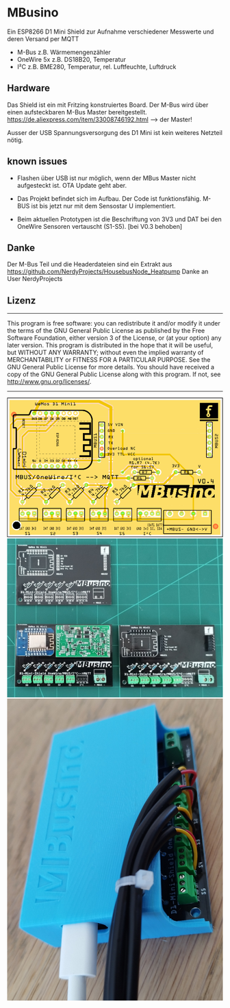 # MBusino
Ein ESP8266 D1 Mini Shield zur Aufnahme verschiedener Messwerte und deren Versand per MQTT

- M-Bus z.B. Wärmemengenzähler 
- OneWire 5x z.B. DS18B20, Temperatur
- I²C z.B. BME280, Temperatur, rel. Luftfeuchte, Luftdruck

## Hardware
Das Shield ist ein mit Fritzing konstruiertes Board.
Der M-Bus wird über einen aufsteckbaren M-Bus Master bereitgestellt.
https://de.aliexpress.com/item/33008746192.html --> der Master!

Ausser der USB Spannungsversorgung des D1 Mini ist kein weiteres Netzteil nötig.

## known issues
- Flashen über USB ist nur möglich, wenn der MBus Master nicht aufgesteckt ist. OTA Update geht aber.

- Das Projekt befindet sich im Aufbau. Der Code ist funktionsfähig. M-BUS ist bis jetzt nur mit dem Sensostar U implementiert.

- Beim aktuellen Prototypen ist die Beschriftung von 3V3 und DAT bei den OneWire Sensoren vertauscht (S1-S5). [bei V0.3 behoben]

## Danke
Der M-Bus Teil und die Headerdateien sind ein Extrakt aus https://github.com/NerdyProjects/HousebusNode_Heatpump
Danke an User NerdyProjects 


## Lizenz
****************************************************
This program is free software: you can redistribute it and/or modify it under the terms of the GNU General Public License as published by
the Free Software Foundation, either version 3 of the License, or (at your option) any later version. This program is distributed in the hope that it will be useful,
but WITHOUT ANY WARRANTY; without even the implied warranty of MERCHANTABILITY or FITNESS FOR A PARTICULAR PURPOSE.  See the GNU General Public License for more details.
You should have received a copy of the GNU General Public License along with this program.  If not, see <http://www.gnu.org/licenses/>.
****************************************************
![PCB](/pictures/MBusino_V04_Leiterplatte.png)
![Bild](pictures/MBusino.jpg)
![Bild](pictures/case.jpg)
